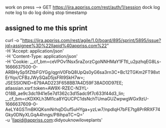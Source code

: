 work
	on press --> GET https://jira.appriss.com/rest/auth/1/session
dock
log note 
log to do 
log doing
	stop timestamp


## assigned to me this sprint
curl -o "https://jira.appriss.com/rest/agile/1.0/board/895/sprint/5895/issue?jql=assignee%3D%22llapid%40appriss.com%22" \
     -H 'Accept: application/json' \
     -H 'Content-Type: application/json' \
     -H 'Cookie: __cf_bm=ceVPOv1Nsx5raZorzCgoNNHMaY1FTtI_u2pzhqEG8Ls-1666637500-0-ARBHySp5fZtbFGYGg/qgnV0FbQ8UpQs0yG6sa3rn3C+Bc12TGKm2FT98xtErYqx/CFBzJWySQaD5jsFRI9SkH7w=; JSESSIONID=679AAD223F658BB7A4D59F38AD0D97EE; atlassian.xsrf.token=AW9X-RZEC-N3YL-O18B_ae9c3dc1941e5e7d1362c3d15adc9f7c633f44d3_lin; __cf_bm=cKDXKLh3Ml1ca8YQUCPC1dsNchTUmaGUZwpwgWGx9zU-1666637609-0-AeLY4GSTmBKlQKsmNrhqDGuf5uHYga+yzLw7/npdlqH7bFE7tg8PrRRXF74Gky0DNyXLGqA4hngs/P8ihpaTC+Q=' \
     -u 'llapid@appriss.com:didyouknowiloveplants'
